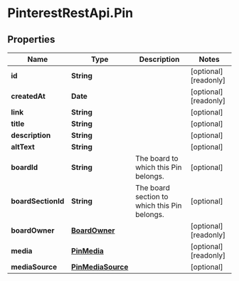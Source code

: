 # PinterestRestApi.Pin

## Properties

Name | Type | Description | Notes
------------ | ------------- | ------------- | -------------
**id** | **String** |  | [optional] [readonly] 
**createdAt** | **Date** |  | [optional] [readonly] 
**link** | **String** |  | [optional] 
**title** | **String** |  | [optional] 
**description** | **String** |  | [optional] 
**altText** | **String** |  | [optional] 
**boardId** | **String** | The board to which this Pin belongs. | [optional] 
**boardSectionId** | **String** | The board section to which this Pin belongs. | [optional] 
**boardOwner** | [**BoardOwner**](BoardOwner.md) |  | [optional] [readonly] 
**media** | [**PinMedia**](PinMedia.md) |  | [optional] [readonly] 
**mediaSource** | [**PinMediaSource**](PinMediaSource.md) |  | [optional] 


